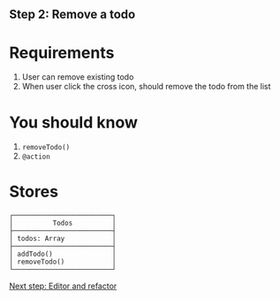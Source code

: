 ## Step 2: Remove a todo

# Requirements

1. User can remove existing todo
2. When user click the cross icon, should remove the todo from the list


# You should know

1. `removeTodo()`
2. `@action`

# Stores

```
┌─────────────────────────┐
│          Todos          │
├─────────────────────────┤
│ todos: Array            │
├─────────────────────────┤
│ addTodo()               │
│ removeTodo()            │
└─────────────────────────┘
```

[Next step: Editor and refactor](STEP_3.md)
